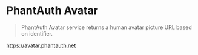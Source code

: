 # PhantAuth Avatar

> PhantAuth Avatar service returns a human avatar picture URL based on identifier.

https://avatar.phantauth.net

